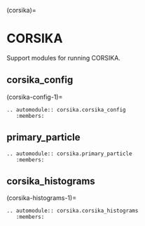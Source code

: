 (corsika)=

# CORSIKA

Support modules for running CORSIKA.

## corsika_config

(corsika-config-1)=

```{eval-rst}
.. automodule:: corsika.corsika_config
   :members:
```

## primary_particle

```{eval-rst}
.. automodule:: corsika.primary_particle
   :members:
```

## corsika_histograms

(corsika-histograms-1)=

```{eval-rst}
.. automodule:: corsika.corsika_histograms
   :members:

```
